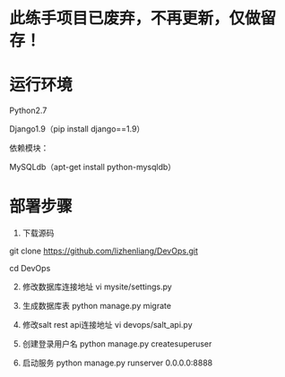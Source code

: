 # 此练手项目已废弃，不再更新，仅做留存！

# 运行环境

Python2.7

Django1.9（pip install django==1.9）

依赖模块：

MySQLdb（apt-get install python-mysqldb）

# 部署步骤
1. 下载源码

git clone https://github.com/lizhenliang/DevOps.git

cd DevOps

2. 修改数据库连接地址
vi mysite/settings.py   

3. 生成数据库表
python manage.py migrate 

4. 修改salt rest api连接地址
vi devops/salt_api.py 

5. 创建登录用户名
python manage.py createsuperuser 

6. 启动服务
python manage.py runserver 0.0.0.0:8888 
